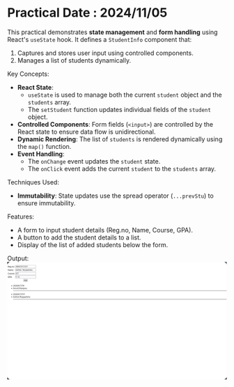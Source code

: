 # Practical Date : 2024/11/05

This practical demonstrates **state management** and **form handling** using React's `useState` hook. It defines a `StudentInfo` component that:
1. Captures and stores user input using controlled components.
2. Manages a list of students dynamically.

Key Concepts:
- **React State**: 
  - `useState` is used to manage both the current `student` object and the `students` array.
  - The `setStudent` function updates individual fields of the `student` object.
- **Controlled Components**: Form fields (`<input>`) are controlled by the React state to ensure data flow is unidirectional.
- **Dynamic Rendering**: The list of `students` is rendered dynamically using the `map()` function.
- **Event Handling**: 
  - The `onChange` event updates the `student` state.
  - The `onClick` event adds the current `student` to the `students` array.

Techniques Used:
- **Immutability**: State updates use the spread operator (`...prevStu`) to ensure immutability.

Features:
- A form to input student details (Reg.no, Name, Course, GPA).
- A button to add the student details to a list.
- Display of the list of added students below the form.

Output:
![Output_Nov_05](../../../ScreenShots/Nov_05.png)